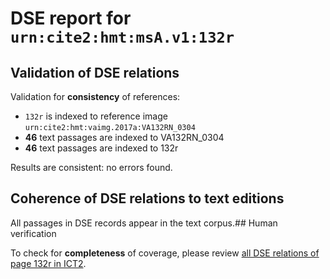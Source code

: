 # DSE report for `urn:cite2:hmt:msA.v1:132r`

## Validation of DSE relations

Validation for **consistency** of references:

-  `132r` is indexed to reference image `urn:cite2:hmt:vaimg.2017a:VA132RN_0304`
- **46** text passages are indexed to VA132RN_0304
-  **46** text passages are indexed to 132r

Results are consistent: no errors found.

## Coherence of DSE relations to text editions

All passages in DSE records appear in the text corpus.## Human verification

To check for **completeness** of coverage, please review [all DSE relations of page 132r in ICT2](http://www.homermultitext.org/ict2/?urn=urn:cite2:hmt:vaimg.2017a:VA132RN_0304@0.18,0.139,0.628,0.0353&urn=urn:cite2:hmt:vaimg.2017a:VA132RN_0304@0.1652,0.5237,0.4094,0.0255&urn=urn:cite2:hmt:vaimg.2017a:VA132RN_0304@0.1752,0.2983,0.3994,0.024&urn=urn:cite2:hmt:vaimg.2017a:VA132RN_0304@0.106,0.583,0.059,0.0255&urn=urn:cite2:hmt:vaimg.2017a:VA132RN_0304@0.581,0.4598,0.231,0.0624&urn=urn:cite2:hmt:vaimg.2017a:VA132RN_0304@0.1732,0.3328,0.4134,0.0316&urn=urn:cite2:hmt:vaimg.2017a:VA132RN_0304@0.1752,0.2434,0.4124,0.0233&urn=urn:cite2:hmt:vaimg.2017a:VA132RN_0304@0.1652,0.5808,0.4234,0.027&urn=urn:cite2:hmt:vaimg.2017a:VA132RN_0304@0.1752,0.2787,0.3994,0.024&urn=urn:cite2:hmt:vaimg.2017a:VA132RN_0304@0.1652,0.5988,0.4394,0.0316&urn=urn:cite2:hmt:vaimg.2017a:VA132RN_0304@0.1632,0.544,0.4134,0.0263&urn=urn:cite2:hmt:vaimg.2017a:VA132RN_0304@0.116,0.5064,0.059,0.0203&urn=urn:cite2:hmt:vaimg.2017a:VA132RN_0304@0.174,0.1104,0.648,0.0368&urn=urn:cite2:hmt:vaimg.2017a:VA132RN_0304@0.555,0.3005,0.079,0.024&urn=urn:cite2:hmt:vaimg.2017a:VA132RN_0304@0.601,0.6251,0.203,0.0368&urn=urn:cite2:hmt:vaimg.2017a:VA132RN_0304@0.1722,0.4095,0.4124,0.0263&urn=urn:cite2:hmt:vaimg.2017a:VA132RN_0304@0.103,0.6799,0.059,0.0579&urn=urn:cite2:hmt:vaimg.2017a:VA132RN_0304@0.1692,0.432,0.4164,0.0195&urn=urn:cite2:hmt:vaimg.2017a:VA132RN_0304@0.1712,0.4838,0.4094,0.027&urn=urn:cite2:hmt:vaimg.2017a:VA132RN_0304@0.1752,0.2585,0.3764,0.0263&urn=urn:cite2:hmt:vaimg.2017a:VA132RN_0304@0.528,0.6416,0.085,0.0143&urn=urn:cite2:hmt:vaimg.2017a:VA132RN_0304@0.1682,0.3539,0.3754,0.027&urn=urn:cite2:hmt:vaimg.2017a:VA132RN_0304@0.576,0.5207,0.231,0.0841&urn=urn:cite2:hmt:vaimg.2017a:VA132RN_0304@0.455,0.263,0.05,0.0083&urn=urn:cite2:hmt:vaimg.2017a:VA132RN_0304@0.1652,0.6559,0.4354,0.0278&urn=urn:cite2:hmt:vaimg.2017a:VA132RN_0304@0.1632,0.6379,0.4264,0.0278&urn=urn:cite2:hmt:vaimg.2017a:VA132RN_0304@0.113,0.2953,0.059,0.0203&urn=urn:cite2:hmt:vaimg.2017a:VA132RN_0304@0.1692,0.4478,0.3764,0.0233&urn=urn:cite2:hmt:vaimg.2017a:VA132RN_0304@0.193,0.3899,0.094,0.0113&urn=urn:cite2:hmt:vaimg.2017a:VA132RN_0304@0.597,0.6041,0.231,0.0233&urn=urn:cite2:hmt:vaimg.2017a:VA132RN_0304@0.1632,0.6213,0.3964,0.024&urn=urn:cite2:hmt:vaimg.2017a:VA132RN_0304@0.603,0.6619,0.203,0.0368&urn=urn:cite2:hmt:vaimg.2017a:VA132RN_0304@0.1652,0.4651,0.3704,0.0285&urn=urn:cite2:hmt:vaimg.2017a:VA132RN_0304@0.1722,0.3937,0.3744,0.0233&urn=urn:cite2:hmt:vaimg.2017a:VA132RN_0304@0.424,0.6732,0.063,0.0173&urn=urn:cite2:hmt:vaimg.2017a:VA132RN_0304@0.341,0.3133,0.05,0.0113&urn=urn:cite2:hmt:vaimg.2017a:VA132RN_0304@0.511,0.4673,0.079,0.0278&urn=urn:cite2:hmt:vaimg.2017a:VA132RN_0304@0.342,0.1563,0.417,0.0195&urn=urn:cite2:hmt:vaimg.2017a:VA132RN_0304@0.1702,0.5041,0.4094,0.0248&urn=urn:cite2:hmt:vaimg.2017a:VA132RN_0304@0.1652,0.6799,0.3904,0.021&urn=urn:cite2:hmt:vaimg.2017a:VA132RN_0304@0.1772,0.2179,0.4124,0.0285&urn=urn:cite2:hmt:vaimg.2017a:VA132RN_0304@0.193,0.3899,0.094,0.0113&urn=urn:cite2:hmt:vaimg.2017a:VA132RN_0304@0.106,0.6176,0.059,0.0255&urn=urn:cite2:hmt:vaimg.2017a:VA132RN_0304@0.1732,0.3719,0.3594,0.027&urn=urn:cite2:hmt:vaimg.2017a:VA132RN_0304@0.1772,0.3178,0.3704,0.024&urn=urn:cite2:hmt:vaimg.2017a:VA132RN_0304@0.1662,0.562,0.4234,0.0323).

